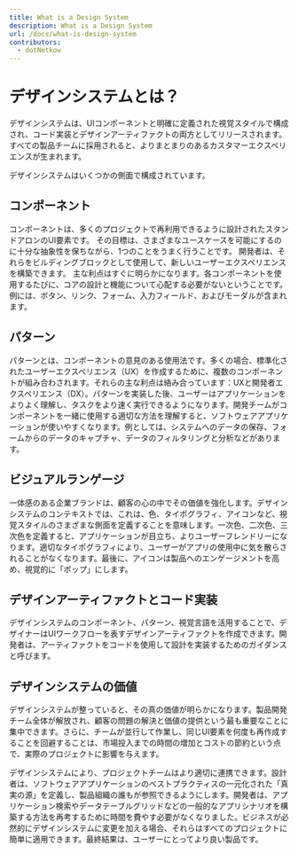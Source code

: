 ```yaml
---
title: What is a Design System
description: What is a Design System
url: /docs/what-is-design-system
contributors:
  - dotNetkow
---
```


# デザインシステムとは？

デザインシステムは、UIコンポーネントと明確に定義された視覚スタイルで構成され、コード実装とデザインアーティファクトの両方としてリリースされます。 すべての製品チームに採用されると、よりまとまりのあるカスタマーエクスペリエンスが生まれます。

デザインシステムはいくつかの側面で構成されています。

## コンポーネント
コンポーネントは、多くのプロジェクトで再利用できるように設計されたスタンドアロンのUI要素です。 その目標は、さまざまなユースケースを可能にするのに十分な抽象性を保ちながら、1つのことをうまく行うことです。 開発者は、それらをビルディングブロックとして使用して、新しいユーザーエクスペリエンスを構築できます。 主な利点はすぐに明らかになります。各コンポーネントを使用するたびに、コアの設計と機能について心配する必要がないということです。 例には、ボタン、リンク、フォーム、入力フィールド、およびモーダルが含まれます。

## パターン
パターンとは、コンポーネントの意見のある使用法です。多くの場合、標準化されたユーザーエクスペリエンス（UX）を作成するために、複数のコンポーネントが組み合わされます。それらの主な利点は絡み合っています：UXと開発者エクスペリエンス（DX）。パターンを実装した後、ユーザーはアプリケーションをよりよく理解し、タスクをより速く実行できるようになります。開発チームがコンポーネントを一緒に使用する適切な方法を理解すると、ソフトウェアアプリケーションが使いやすくなります。例としては、システムへのデータの保存、フォームからのデータのキャプチャ、データのフィルタリングと分析などがあります。

## ビジュアルランゲージ
一体感のある企業ブランドは、顧客の心の中でその価値を強化します。デザインシステムのコンテキストでは、これは、色、タイポグラフィ、アイコンなど、視覚スタイルのさまざまな側面を定義することを意味します。一次色、二次色、三次色を定義すると、アプリケーションが目立ち、よりユーザーフレンドリーになります。適切なタイポグラフィにより、ユーザーがアプリの使用中に気を散らされることがなくなります。最後に、アイコンは製品へのエンゲージメントを高め、視覚的に「ポップ」にします。

## デザインアーティファクトとコード実装
デザインシステムのコンポーネント、パターン、視覚言語を活用することで、デザイナーはUIワークフローを表すデザインアーティファクトを作成できます。開発者は、アーティファクトをコードを使用して設計を実装するためのガイダンスと呼びます。

## デザインシステムの価値
デザインシステムが整っていると、その真の価値が明らかになります。製品開発チーム全体が解放され、顧客の問題の解決と価値の提供という最も重要なことに集中できます。さらに、チームが並行して作業し、同じUI要素を何度も再作成することを回避することは、市場投入までの時間の増加とコストの節約という点で、実際のプロジェクトに影響を与えます。

デザインシステムにより、プロジェクトチームはより適切に連携できます。設計者は、ソフトウェアアプリケーションのベストプラクティスの一元化された「真実の源」を定義し、製品組織の誰もが参照できるようにします。開発者は、アプリケーション検索やデータテーブルグリッドなどの一般的なアプリシナリオを構築する方法を再考するために時間を費やす必要がなくなりました。ビジネスが必然的にデザインシステムに変更を加える場合、それらはすべてのプロジェクトに簡単に適用できます。最終結果は、ユーザーにとってより良い製品です。